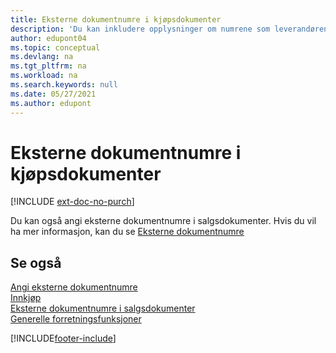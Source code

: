```yaml
---
title: Eksterne dokumentnumre i kjøpsdokumenter
description: 'Du kan inkludere opplysninger om numrene som leverandørene tilordner til dokumenter som de sender deg, ved hjelp av feltet Eksternt dokumentnummer eller feltet Deres referanse. Les om forskjellen mellom de to feltene her.'
author: edupont04
ms.topic: conceptual
ms.devlang: na
ms.tgt_pltfrm: na
ms.workload: na
ms.search.keywords: null
ms.date: 05/27/2021
ms.author: edupont
---
```

# Eksterne dokumentnumre i kjøpsdokumenter

[!INCLUDE [ext-doc-no-purch](includes/ext-doc-no-purch.md)]

Du kan også angi eksterne dokumentnumre i salgsdokumenter. Hvis du vil ha mer informasjon, kan du se [Eksterne dokumentnumre](sales-how-invoice-sales.md#external-document-numbers)

## Se også

[Angi eksterne dokumentnumre](across-enter-external-document-numbers.md)  
[Innkjøp](purchasing-manage-purchasing.md)  
[Eksterne dokumentnumre i salgsdokumenter](sales-how-invoice-sales.md#external-document-numbers)  
[Generelle forretningsfunksjoner](ui-across-business-areas.md)  

[!INCLUDE[footer-include](includes/footer-banner.md)]
